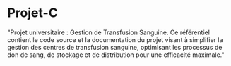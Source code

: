 # Projet-C
"Projet universitaire : Gestion de Transfusion Sanguine. Ce référentiel contient le code source et la documentation du projet visant à simplifier la gestion des centres de transfusion sanguine, optimisant les processus de don de sang, de stockage et de distribution pour une efficacité maximale."
